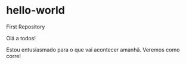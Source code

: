 # hello-world
First Repository

Olá a todos!

Estou entusiasmado para o que vai acontecer amanhã.
Veremos como corre!
